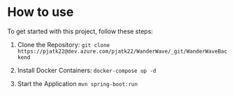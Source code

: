 # How to use
To get started with this project, follow these steps:

1. Clone the Repository:
   ```git clone https://pjatk22@dev.azure.com/pjatk22/WanderWave/_git/WanderWaveBackend```

2. Install Docker Containers:
   ```docker-compose up -d```

3. Start the Application
   ```mvn spring-boot:run```